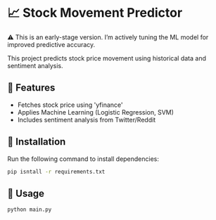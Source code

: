 # 📈 Stock Movement Predictor
⚠️ This is an early-stage version. I’m actively tuning the ML model for improved predictive accuracy.

This project predicts stock price movement using historical data and sentiment analysis.

## 📌 Features
- Fetches stock price using 'yfinance'
- Applies Machine Learning (Logistic Regression, SVM)
- Includes sentiment analysis from Twitter/Reddit

## 🚀 Installation
Run the following command to install dependencies:
```bash
pip isntall -r requirements.txt
```

## 🏁 Usage
```bash
python main.py
```

